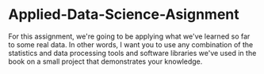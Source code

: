 # Applied-Data-Science-Asignment

For this assignment, we're going to be applying what we've learned so far to some real data. In other words, I want you to use any combination of the statistics and data processing tools and software libraries we've used in the book on a small project that demonstrates your knowledge. 
